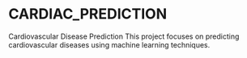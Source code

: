 # CARDIAC_PREDICTION
Cardiovascular Disease Prediction This project focuses on predicting cardiovascular diseases using machine learning techniques.

